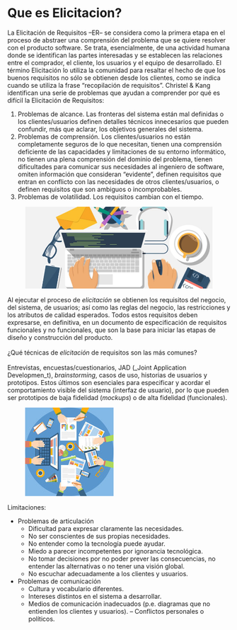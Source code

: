 # Que es Elicitacion?

La Elicitación de Requisitos –ER– se considera como la primera etapa en el proceso de abstraer una comprensión del problema que se quiere resolver con el producto software. Se trata, esencialmente, de una actividad humana donde se identifican las partes interesadas y se establecen las relaciones entre el comprador, el cliente, los usuarios y el equipo de desarrollado. El término Elicitación lo utiliza la comunidad para resaltar el hecho de que los buenos requisitos no sólo se obtienen desde los clientes, como se indica cuando se utiliza la frase “recopilación de requisitos”. Christel & Kang identifican una serie de problemas que ayudan a comprender por qué es difícil la Elicitación de Requisitos:

1. Problemas de alcance. Las fronteras del sistema están mal definidas o los clientes/usuarios definen detalles técnicos innecesarios que pueden confundir, más que aclarar, los objetivos generales del sistema.
2. Problemas de comprensión. Los clientes/usuarios no están completamente seguros de lo que necesitan, tienen una comprensión deficiente de las capacidades y limitaciones de su entorno informático, no tienen una plena comprensión del dominio del problema, tienen dificultades para comunicar sus necesidades al ingeniero de software, omiten información que consideran “evidente”, definen requisitos que entran en conflicto con las necesidades de otros clientes/usuarios, o definen requisitos que son ambiguos o incomprobables.
3. Problemas de volatilidad. Los requisitos cambian con el tiempo.

<figure><img src=".gitbook/assets/Tabla-de-requerimientos-no-funcionales (1).jpg" alt=""><figcaption></figcaption></figure>

Al ejecutar el proceso de _elicitación_ se obtienen los requisitos del negocio, del sistema, de usuarios; así como las reglas del negocio, las restricciones y los atributos de calidad esperados. Todos estos requisitos deben expresarse, en definitiva, en un documento de especificación de requisitos funcionales y no funcionales, que son la base para iniciar las etapas de diseño y construcción del producto.\
\
¿Qué técnicas de _elicitación_ de requisitos son las más comunes?\
\
Entrevistas, encuestas/cuestionarios, JAD (_Joint Application Developmen_t), _brainstorming_, casos de uso, historias de usuarios y prototipos. Estos últimos son esenciales para especificar y acordar el comportamiento visible del sistema (interfaz de usuario), por lo que pueden ser prototipos de baja fidelidad (_mockups_) o de alta fidelidad (funcionales).

<figure><img src=".gitbook/assets/image.png" alt=""><figcaption></figcaption></figure>

Limitaciones:&#x20;

* Problemas de articulación&#x20;
  * &#x20;Dificultad para expresar claramente las necesidades.
  * &#x20;No ser conscientes de sus propias necesidades.
  * &#x20;No entender como la tecnología puede ayudar.&#x20;
  * &#x20;Miedo a parecer incompetentes por ignorancia tecnológica.
  * &#x20;No tomar decisiones por no poder prever las consecuencias, no entender las alternativas o no tener una visión global.
  * &#x20;No escuchar adecuadamente a los clientes y usuarios.&#x20;
* &#x20;Problemas de comunicación&#x20;
  * Cultura y vocabulario diferentes.
  * &#x20;Intereses distintos en el sistema a desarrollar.&#x20;
  * Medios de comunicación inadecuados (p.e. diagramas que no entienden los clientes y usuarios). – Conflictos personales o políticos.
